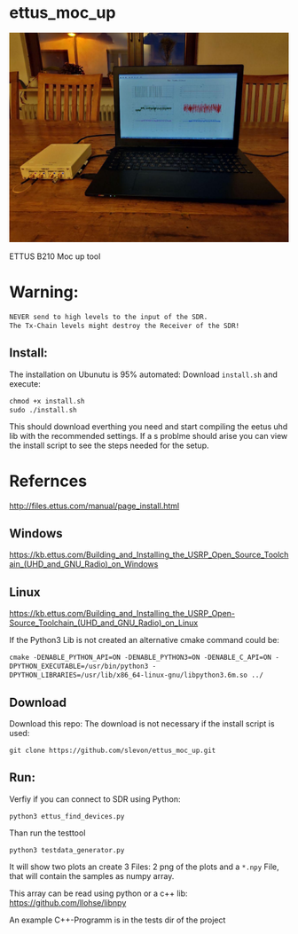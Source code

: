 # ettus_moc_up
![Setup ETTUS SDR](photo_2019-04-19_20-59-13.jpg)

ETTUS B210 Moc up tool

# Warning:
```
NEVER send to high levels to the input of the SDR.
The Tx-Chain levels might destroy the Receiver of the SDR!
```

## Install:
The installation on Ubunutu is 95% automated:
 Download `install.sh` and execute:
 ```
 chmod +x install.sh
 sudo ./install.sh
 ```
 This should download everthing you need and start compiling the eetus uhd lib
 with the recommended settings.
 If a s problme should arise you can view the install script to see the steps needed
 for the setup.


# Refernces

http://files.ettus.com/manual/page_install.html


## Windows

https://kb.ettus.com/Building_and_Installing_the_USRP_Open_Source_Toolchain_(UHD_and_GNU_Radio)_on_Windows


## Linux

https://kb.ettus.com/Building_and_Installing_the_USRP_Open-Source_Toolchain_(UHD_and_GNU_Radio)_on_Linux


If the Python3 Lib is not created an alternative cmake command could be:
```
cmake -DENABLE_PYTHON_API=ON -DENABLE_PYTHON3=ON -DENABLE_C_API=ON -DPYTHON_EXECUTABLE=/usr/bin/python3 -DPYTHON_LIBRARIES=/usr/lib/x86_64-linux-gnu/libpython3.6m.so ../
```

## Download
Download this repo:
The download is not necessary if the install script is used:
```
git clone https://github.com/slevon/ettus_moc_up.git
```

## Run:
Verfiy if you can connect to SDR using Python:
```
python3 ettus_find_devices.py
```

Than run the testtool
```
python3 testdata_generator.py
```

It will show two plots an create 3 Files: 2 png of the plots and
a `*.npy` File, that will contain the samples as numpy array.


This array can be read using python or a c++ lib:
https://github.com/llohse/libnpy

An example C++-Programm is in the tests dir of the project
